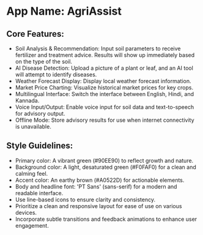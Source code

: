 # **App Name**: AgriAssist

## Core Features:

- Soil Analysis & Recommendation: Input soil parameters to receive fertilizer and treatment advice. Results will show up immediately based on the type of the soil.
- AI Disease Detection: Upload a picture of a plant or leaf, and an AI tool will attempt to identify diseases.
- Weather Forecast Display: Display local weather forecast information.
- Market Price Charting: Visualize historical market prices for key crops.
- Multilingual Interface: Switch the interface between English, Hindi, and Kannada.
- Voice Input/Output: Enable voice input for soil data and text-to-speech for advisory output.
- Offline Mode: Store advisory results for use when internet connectivity is unavailable.

## Style Guidelines:

- Primary color: A vibrant green (#90EE90) to reflect growth and nature.
- Background color: A light, desaturated green (#F0FAF0) for a clean and calming feel.
- Accent color: An earthy brown (#A0522D) for actionable elements.
- Body and headline font: 'PT Sans' (sans-serif) for a modern and readable interface.
- Use line-based icons to ensure clarity and consistency.
- Prioritize a clean and responsive layout for ease of use on various devices.
- Incorporate subtle transitions and feedback animations to enhance user engagement.